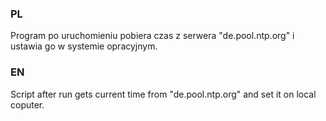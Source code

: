 ### PL ###

Program po uruchomieniu pobiera czas z serwera "de.pool.ntp.org" i ustawia go w systemie opracyjnym.

### EN ###

Script after run gets current time from "de.pool.ntp.org" and set it on local coputer. 
